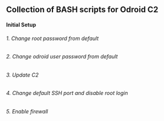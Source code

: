 ## Collection of BASH scripts for Odroid C2

#### Initial Setup
###### 1. Change root password from default
###### 2. Change odroid user password from default
###### 3. Update C2
###### 4. Change default SSH port and disable root login
###### 5. Enable firewall
